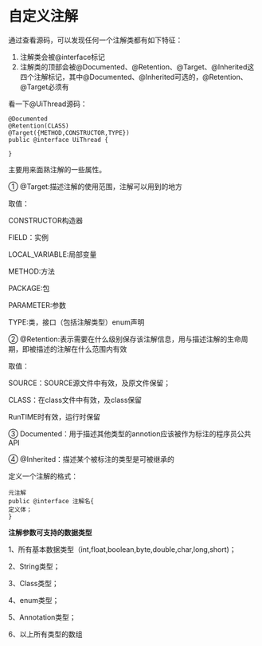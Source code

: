 # 自定义注解 #

通过查看源码，可以发现任何一个注解类都有如下特征：

1. 注解类会被@interface标记
2. 注解类的顶部会被@Documented、@Retention、@Target、@Inherited这四个注解标记，其中@Documented、@Inherited可选的，@Retention、@Target必须有

看一下@UiThread源码：

    @Documented
	@Retention(CLASS)
	@Target({METHOD,CONSTRUCTOR,TYPE})
	public @interface UiThread {

	}
主要用来面熟注解的一些属性。

① @Target:描述注解的使用范围，注解可以用到的地方

取值：

CONSTRUCTOR构造器

FIELD：实例

LOCAL_VARIABLE:局部变量

METHOD:方法

PACKAGE:包

PARAMETER:参数

TYPE:类，接口（包括注解类型）enum声明

② @Retention:表示需要在什么级别保存该注解信息，用与描述注解的生命周期，即被描述的注解在什么范围内有效

取值：

SOURCE：SOURCE源文件中有效，及原文件保留；

CLASS：在class文件中有效，及class保留

RunTIME时有效，运行时保留

③ Documented：用于描述其他类型的annotion应该被作为标注的程序员公共API

④  @Inherited：描述某个被标注的类型是可被继承的

定义一个注解的格式：

	元注解
	public @interface 注解名{
	定义体；
	}

**注解参数可支持的数据类型**

1、所有基本数据类型（int,float,boolean,byte,double,char,long,short)；

2、String类型；

3、Class类型；

4、enum类型；

5、Annotation类型；

6、以上所有类型的数组